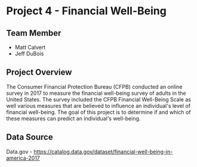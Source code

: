 # Project 4 - Financial Well-Being

## Team Member
* Matt Calvert
* Jeff DuBois

## Project Overview
The Consumer Financial Protection Bureau (CFPB) conducted an online survey in 2017 to measure the financial well-being survey of adults in the United States. The survey included the CFPB Financial Well-Being Scale as well various measures that are believed to influence an individual's level of financial well-being. The goal of this project is to determine if and which of these measures can predict an individual's well-being.

## Data Source
Data.gov - https://catalog.data.gov/dataset/financial-well-being-in-america-2017
